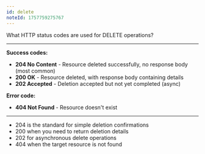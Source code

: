 ```yaml
---
id: delete
noteId: 1757759275767
---
```


What HTTP status codes are used for DELETE operations?

---

**Success codes:**
- **204 No Content** - Resource deleted successfully, no response body (most common)
- **200 OK** - Resource deleted, with response body containing details
- **202 Accepted** - Deletion accepted but not yet completed (async)

**Error code:**
- **404 Not Found** - Resource doesn't exist

---

- 204 is the standard for simple deletion confirmations
- 200 when you need to return deletion details
- 202 for asynchronous delete operations
- 404 when the target resource is not found
